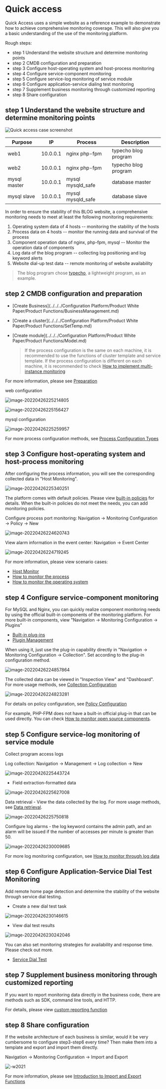 # Quick access

Quick Access uses a simple website as a reference example to demonstrate how to achieve comprehensive monitoring coverage. This will also give you a basic understanding of the use of the monitoring platform.

Rough steps:

* step 1 Understand the website structure and determine monitoring points
* step 2 CMDB configuration and preparation
* step 3 Configure host-operating system and host-process monitoring
* step 4 Configure service-component monitoring
* step 5 Configure service-log monitoring of service module
* step 6 Configure application-service dialing test monitoring
* step 7 Supplement business monitoring through customized reporting
* step 8 Share configuration

## step 1 Understand the website structure and determine monitoring points

![Quick access case screenshot](media/15834003432759.jpg)

| Purpose | IP | Process | Description |
| ------------ | ----------- | ------------------ | ----------------- |
| web1 | 10.0.0.1 | nginx php-fpm | typecho blog program |
| web2 | 10.0.0.1 | nginx php-fpm | typecho blog program |
| mysql master | 10.0.0.1 | mysql mysqld_safe | database master |
| mysql slave | 10.0.0.1 | mysql mysqld_safe | database slave |

In order to ensure the stability of this BLOG website, a comprehensive monitoring needs to meet at least the following monitoring requirements:

1. Operating system data of 4 hosts -- monitoring the stability of the hosts
2. Process data on 4 hosts -- monitor the running data and survival of the process
3. Component operation data of nginx, php-fpm, mysql -- Monitor the operation data of components
4. Log data of the blog program -- collecting log positioning and log keyword alerts
5. Website dial-up test data -- remote monitoring of website availability

> The blog program chose [typecho](http://typecho.org/), a lightweight program, as an example.

## step 2 CMDB configuration and preparation

* [Create Business](../../../Configuration Platform/Product White Paper/Product Functions/BusinessManagement.md)
* [Create a cluster](../../../Configuration Platform/Product White Paper/Product Functions/SetTemp.md)
* [Create module](../../../Configuration Platform/Product White Paper/Product Functions/Model.md)

     > If the process configuration is the same on each machine, it is recommended to use the functions of cluster template and service template.
     > If the process configuration is different on each machine, it is recommended to check [How to implement multi-instance monitoring](../guide/multi_instance_monitor.md)

For more information, please see [Preparation](./prepare.md)

web configuration

![image-20220426225214805](media/image-20220426225214805.png)

![image-20220426225156427](media/image-20220426225156427.png)

mysql configuration

![image-20220426225259957](media/image-20220426225259957.png)

For more process configuration methods, see [Process Configuration Types](../guide/process_cases.md)

## step 3 Configure host-operating system and host-process monitoring

After configuring the process information, you will see the corresponding collected data in "Host Monitoring".

![image-20220426225340251](media/image-20220426225340251.png)

The platform comes with default policies. Please view [built-in policies](../functions/addenda/builtin-rules.md) for details. When the built-in policies do not meet the needs, you can add monitoring policies.

Configure process port monitoring: Navigation → Monitoring Configuration → Policy → New

![image-20220426224620743](media/image-20220426224620743.png)

View alarm information in the event center: Navigation → Event Center

![image-20220426224719245](media/image-20220426224719245.png)

For more information, please view scenario cases:

* [Host Monitor](../functions/scene/host-monitor.md)
* [How to monitor the process](../guide/process_monitor.md)
* [How to monitor the operating system](../guide/os_monitor.md)

## step 4 Configure service-component monitoring

For MySQL and Nginx, you can quickly realize component monitoring needs by using the official built-in components of the monitoring platform. For more built-in components, view "Navigation → Monitoring Configuration → Plugins"

* [Built-in plug-ins](../functions/addenda/builtin-plugins.md)
* [Plugin Management](../functions/conf/plugins.md)

When using it, just use the plug-in capability directly in "Navigation → Monitoring Configuration → Collection". Set according to the plug-in configuration method.

![image-20220426224857864](media/image-20220426224857864.png)

The collected data can be viewed in "Inspection View" and "Dashboard". For more usage methods, see [Collection Configuration](../functions/conf/collect-tasks.md)

![image-20220426224823281](media/image-20220426224823281.png)

For details on policy configuration, see [Policy Configuration](../functions/conf/rules.md)

For example, PHP-FPM does not have a built-in official plug-in that can be used directly. You can check [How to monitor open source components](../guide/component_monitor.md).

## step 5 Configure service-log monitoring of service module

Collect program access logs

Log collection: Navigation → Management → Log collection → New

![image-20220426225443724](media/image-20220426225443724.png)



- Field extraction-formatted data

![image-20220426225627008](media/image-20220426225627008.png)

Data retrieval - View the data collected by the log. For more usage methods, see [Data retrieval](../functions/analyze/data-search.md).

![image-20220426225750818](media/image-20220426225750818.png)

Configure log alarms - the log keyword contains the admin path, and an alarm will be issued if the number of accesses per minute is greater than 50.

![image-20220426230009685](media/image-20220426230009685.png)

For more log monitoring configuration, see [How to monitor through log data](../guide/log_monitor.md)

## step 6 Configure Application-Service Dial Test Monitoring

Add remote home page detection and determine the stability of the website through service dial testing.

- Create a new dial test task

![image-20220426230146615](media/image-20220426230146615.png)

- View dial test results

![image-20220426230242046](media/image-20220426230242046.png)

You can also set monitoring strategies for availability and response time. Please check out more.

* [Service Dial Test](../functions/scene/dial.md)

## step 7 Supplement business monitoring through customized reporting

If you want to report monitoring data directly in the business code, there are methods such as SDK, command line tools, and HTTP.

For details, please view [custom reporting function](../functions/conf/custom-report.md)

## step 8 Share configuration

If the website architecture of each business is similar, would it be very cumbersome to configure step3-step6 every time? Then make them into a template and export and import them directly.

Navigation → Monitoring Configuration → Import and Export

![-w2021](media/15809898304165.jpg)

For more information, please see [Introduction to Import and Export Functions](../functions/conf/import-export.md)